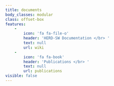 ```yaml
---
title: documents
body_classes: modular
class: offset-box
features:
    -
        icon: 'fa fa-file-o'
        header: 'HERD-SW Documentation </br> '
        text: null
        url: wiki
    -
        icon: 'fa fa-book'
        header: 'Publications </br> '
        text: null
        url: publications
visible: false
---
```


